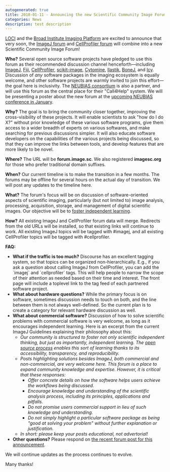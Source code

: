 ```yaml
---
autogenerated: true
title: 2018-01-11 - Announcing the new Scientific Community Image Forum
categories: News
description: test description
---
```


[LOCI](https://loci.wisc.edu/) and the [Broad Institute Imaging Platform](https://www.broadinstitute.org/imaging) are excited to announce that very soon, the [ImageJ forum](http://forum.imagej.net) and [CellProfiler forum](http://forum.cellprofiler.org/) will combine into a new Scientific Community Image Forum!

**Who?** Several open source software projects have pledged to use this forum as their recommended discussion channel henceforth—including [ImageJ](https://imagej.net/), [Fiji](https://fiji.sc/), [CellProfiler](http://cellprofiler.org/), [scikit-image](http://scikit-image.org/), [Cytomine](http://www.cytomine.be/), [Ilastik](http://ilastik.org/), [BoneJ](http://bonej.org/), and [Icy](http://icy.bioimageanalysis.org/). Discussion of *any* software packages in the imaging ecosystem is equally welcome, and other software projects are warmly invited to join this effort—the goal here is inclusivity. The [NEUBIAS consortium](http://eubias.org/NEUBIAS/) is also a partner, and will use this forum as the central place for their "Call4Help" system. We will be presenting a poster about the new forum at the [upcoming NEUBIAS conference in January](http://eubias.org/NEUBIAS/neubias2020-conference/szeged-hungary-2018/).

**Why?** The goal is to bring the community closer together, improving the cross-visibility of these projects. It will enable scientists to ask "how do I do X?" without prior knowledge of these various software programs, give them access to a wider breadth of experts on various softwares, and make searching for previous discussions simpler. It will also educate software developers on the capabilities of the various projects being discussed, so that they can improve the links between tools, and develop features that are more likely to be novel.

**Where?** The URL will be **forum.image.sc**. We also registered **imagesc.org** for those who prefer traditional domain suffixes.

**When?** Our current timeline is to make the transition in a few months. The forums may be offline for several hours on the actual day of transition. We will post any updates to the timeline here.

**What?** The forum's focus will be on discussion of software-oriented aspects of scientific imaging, particularly (but not limited to) image analysis, processing, acquisition, storage, and management of digital scientific images. Our objective will be to [foster independent learning](https://imagej.net/Philosophy#Independent_learning).

**How?** All existing ImageJ and CellProfiler forum data will merge. Redirects from the old URLs will be installed, so that existing links will continue to work. All existing ImageJ topics will be tagged with \#imagej, and all existing CellProfiler topics will be tagged with \#cellprofiler.

**FAQ:**

-   **What if the traffic is too much?** Discourse has an excellent tagging system, so that topics can be organized non-hierarchically. E.g., if you ask a question about calling ImageJ from CellProfiler, you can add the \`imagej\` and \`cellprofiler\` tags. This will help people to narrow the scope of their attention as needed based on their time and interest. The front page will include a toplevel link to the tag feed of each partnered software project.
-   **What about hardware questions?** While the primary focus is on software, sometimes discussion needs to touch on both, and the line between them is not always well-defined. So the current plan is to create a category for relevant hardware discussion as well.
-   **What about commercial software?** Discussion of how to solve scientific problems with commercial software is very welcome, as long as it encourages independent learning. Here is an excerpt from the current ImageJ Guidelines explaining their philosophy about this:
    -   *Our community is structured to foster not only scientific independent thinking, but just as importantly, independent learning. The [open source process](https://imagej.net/Philosophy#Open_source) enables this sort of learning thanks to its accessibility, transparency, and reproducibility.*
    -   *Posts highlighting solutions besides ImageJ, both commercial and non-commercial, are very welcome here. This forum is a place to expand community knowledge and expertise. However, it is critical that these responses:*
        -   *Offer concrete details on how the software helps users achieve the workflows being discussed.*
        -   *Encourage knowledge and understanding of the scientific analysis process, including its principles, applications and pitfalls.*
        -   *Do not promise users commercial support in lieu of such knowledge and understanding.*
        -   *Do not simply highlight a particular software package as being "good at solving your problem" without further explanation or justification.*
    -   *In short: please keep your posts educational, not advertorial!*
-   **Other questions?** Please respond on [the recent forum post for this announcement](http://forum.imagej.net/t/announcing-the-new-scientific-community-image-forum/8561).

We will continue updates as the process continues to evolve.

Many thanks!


